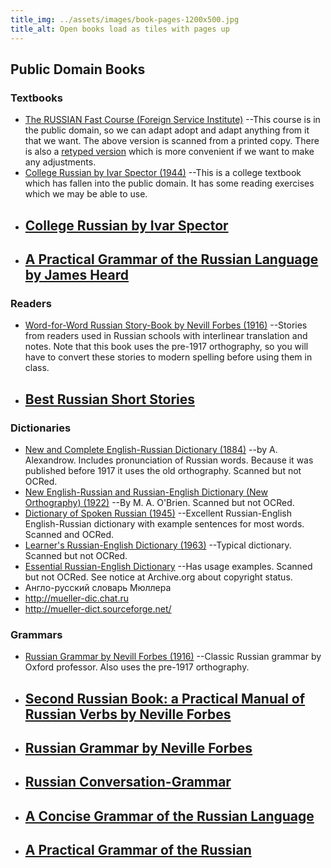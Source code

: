 ```yaml
---
title_img: ../assets/images/book-pages-1200x500.jpg
title_alt: Open books load as tiles with pages up
---
```

## Public Domain Books

### Textbooks
* [The RUSSIAN Fast Course (Foreign Service Institute)](http://www.google.com/url?q=http%3A%2F%2Fwww.fsi-language-courses.net%2Ffsi-russian-language-course%2F&sa=D&sntz=1&usg=AFQjCNEhB99_oiS6NMgl4XVpy_Nm4mznxA)
	--This course is in the public domain, so we can adapt adopt and adapt
	anything from it that we want. The above version is scanned from a printed
	copy. There is also a [retyped version](http://www.google.com/url?q=http%3A%2F%2Fwww.yojik.eu%2Far01s04.xhtml&sa=D&sntz=1&usg=AFQjCNGeCz_ruAkeXe72oQ6VyHZzGiHaGw)
	which is more convenient if we want to make any adjustments.
* [College Russian by Ivar Spector (1944)](http://www.google.com/url?q=http%3A%2F%2Fbabel.hathitrust.org%2Fcgi%2Fpt%3Fid%3Dmdp.39015027651382%3Bview%3D1up%3Bseq%3D7&sa=D&sntz=1&usg=AFQjCNFw-jMxydS0U4l5lyLbDoPaDeXO3w)
	--This is a college textbook which has fallen into the public domain. It
	has some reading exercises which we may be able to use.
* [College Russian by Ivar Spector](https://babel.hathitrust.org/cgi/pt?id=mdp.39015027651382;view=1up;seq=7)
	--
* [A Practical Grammar of the Russian Language by James Heard](https://archive.org/details/apracticalgramm01heargoog/page/n6)
	--

### Readers
* [Word-for-Word Russian Story-Book by Nevill Forbes (1916)](https://books.google.com/books?id=e5oTAAAAQAAJ&printsec=frontcover&hl=ru&source=gbs_ge_summary_r&cad=0#v=onepage&q&f=false)
	--Stories from readers used in Russian schools with interlinear translation
	and notes. Note that this book uses the pre-1917 orthography, so you
	will have to convert these stories to modern spelling before using
	them in class.
* [Best Russian Short Stories](https://archive.org/details/bestrussianshor00seltgoog/page/n3)
	--

### Dictionaries
* [New and Complete English-Russian Dictionary (1884)](https://archive.org/details/newcompleteengli00alekuoft/page/n3)
    --by A. Alexandrow. Includes pronunciation of Russian words. Because it was
    published before 1917 it uses the old orthography. Scanned but not OCRed.
* [New English-Russian and Russian-English Dictionary (New Orthography) (1922)](https://archive.org/details/in.ernet.dli.2015.461167)
    --By M. A. O'Brien. Scanned but not OCRed.
* [Dictionary of Spoken Russian (1945)](https://www.google.com/url?q=https%3A%2F%2Fen.wikisource.org%2Fwiki%2FDictionary_of_Spoken_Russian&sa=D&sntz=1&usg=AFQjCNFshEY0K39p2sFEHvPy0KrKi_MDGw)
	--Excellent Russian-English English-Russian dictionary with example
	sentences for most words. Scanned and OCRed.
* [Learner's Russian-English Dictionary (1963)](https://www.google.com/url?q=https%3A%2F%2Farchive.org%2Fdetails%2Flearnersrussiane00unse&sa=D&sntz=1&usg=AFQjCNEdSAonU4fcQbBbf2qWd5yn5uxRXQ)
	--Typical dictionary. Scanned but not OCRed.
* [Essential Russian-English Dictionary](https://www.google.com/url?q=https%3A%2F%2Farchive.org%2Fdetails%2Fessentialrussian00anpiuoft&sa=D&sntz=1&usg=AFQjCNHKpIIoqbL8nDXSAtOBV3QmkTy-AQ)
	--Has usage examples. Scanned but not OCRed. See notice at Archive.org about copyright status.
* Англо-русский словарь Мюллера
 * http://mueller-dic.chat.ru
 * http://mueller-dict.sourceforge.net/

### Grammars
* [Russian Grammar by Nevill Forbes (1916)](https://books.google.com/books?id=e5oTAAAAQAAJ&printsec=frontcover&hl=ru&source=gbs_ge_summary_r&cad=0#v=onepage&q&f=false)
	--Classic Russian grammar by Oxford professor. Also uses the pre-1917 
	orthography.
* [Second Russian Book: a Practical Manual of Russian Verbs by Neville Forbes](https://archive.org/details/secondrussianbo00forbgoog/page/n6)
	--
* [Russian Grammar by Neville Forbes](https://archive.org/details/russiangrammar00forbgoog/page/n6)
	--
* [Russian Conversation-Grammar](https://archive.org/details/russianconversat1922mott/pa)
	--
* [A Concise Grammar of the Russian Language](https://archive.org/details/aconcisegrammar00magngoog/page/n8)
	--
* [A Practical Grammar of the Russian](https://archive.org/details/apracticalgramm01heargoog/page/n6)
	--


